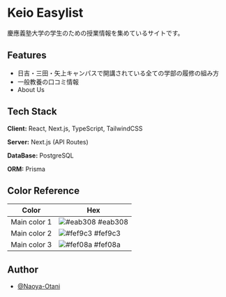 # Keio Easylist

慶應義塾大学の学生のための授業情報を集めているサイトです。

## Features

- 日吉・三田・矢上キャンパスで開講されている全ての学部の履修の組み方
- 一般教養の口コミ情報
- About Us

## Tech Stack

**Client:** React, Next.js, TypeScript, TailwindCSS

**Server:** Next.js (API Routes)

**DataBase:** PostgreSQL

**ORM:** Prisma

## Color Reference

| Color        | Hex                                                              |
| ------------ | ---------------------------------------------------------------- |
| Main color 1 | ![#eab308](https://via.placeholder.com/10/eab308?text=+) #eab308 |
| Main color 2 | ![#fef9c3](https://via.placeholder.com/10/fef9c3?text=+) #fef9c3 |
| Main color 3 | ![#fef08a](https://via.placeholder.com/10/fef08a?text=+) #fef08a |

## Author

- [@Naoya-Otani](https://www.github.com/Naoya-Otani)
